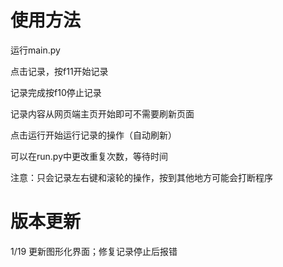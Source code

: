 # 使用方法

运行main.py

点击记录，按f11开始记录

记录完成按f10停止记录

记录内容从网页端主页开始即可不需要刷新页面

点击运行开始运行记录的操作（自动刷新）

可以在run.py中更改重复次数，等待时间

注意：只会记录左右键和滚轮的操作，按到其他地方可能会打断程序

# 版本更新

1/19 更新图形化界面；修复记录停止后报错
